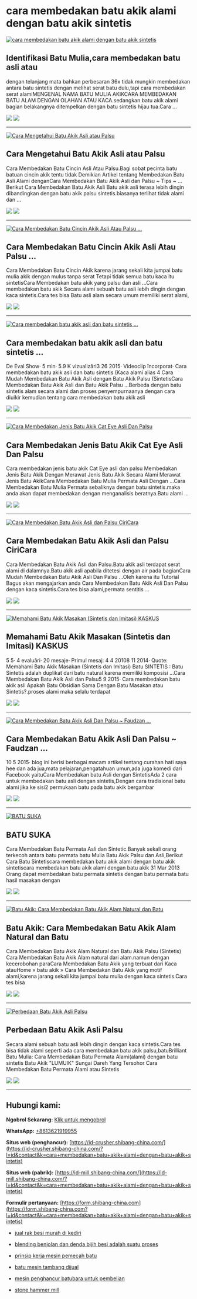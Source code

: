 # cara membedakan batu akik alami dengan batu akik sintetis

<a href="https://swt.shibang-china.com/?l=id&img&k=cara+membedakan+batu+akik+alami+dengan+batu+akik+sintetis" target="_blank">![cara membedakan batu akik alami dengan batu akik sintetis](http://static.shibang-china.com/all-800x300/1152.jpg)</a>

## Identifikasi Batu Mulia,cara membedakan batu asli atau
dengan telanjang mata bahkan perbesaran 36x tidak mungkin membedakan antara batu sintetis dengan melihat serat batu dulu,tapi cara membedakan serat alamiMENGENAL NAMA BATU MULIA AKIKCARA MEMBEDAKAN BATU ALAM DENGAN OLAHAN ATAU KACA.sedangkan batu akik alami bagian belakangnya ditempelkan dengan batu sintetis hijau tua.Cara …


<a href="https://whatsapp.shibangsoft.com/WhatsApp.php" target="_blank" title="WhatsApp">![](http://static.shibang-china.com/icon/whatsapp.png)</a> <a href="https://swt.shibang-china.com/?l=id&icon&k=cara+membedakan+batu+akik+alami+dengan+batu+akik+sintetis" target="_blank">![](http://static.shibang-china.com/icon/chat-id.png)</a>

---

<a href="https://swt.shibang-china.com/?l=id&img&k=cara+membedakan+batu+akik+alami+dengan+batu+akik+sintetis" target="_blank">![Cara Mengetahui Batu Akik Asli atau Palsu](http://static.shibang-china.com/all-800x300/1465.jpg)</a>

## Cara Mengetahui Batu Akik Asli atau Palsu
Cara Membedakan Batu Cincin Asli Atau Palsu.Bagi sobat pecinta batu batuan cincin akik tentu tidak Demikian Artikel tentang Membedakan Batu Asli Alami denganCara Membedakan Batu Akik Asli dan Palsu ~ Tips ~ …Berikut Cara Membedakan Batu Akik Asli Batu akik asli terasa lebih dingin dibandingkan dengan batu akik palsu sintetis.biasanya terlihat tidak alami dan …


<a href="https://whatsapp.shibangsoft.com/WhatsApp.php" target="_blank" title="WhatsApp">![](http://static.shibang-china.com/icon/whatsapp.png)</a> <a href="https://swt.shibang-china.com/?l=id&icon&k=cara+membedakan+batu+akik+alami+dengan+batu+akik+sintetis" target="_blank">![](http://static.shibang-china.com/icon/chat-id.png)</a>

---

<a href="https://swt.shibang-china.com/?l=id&img&k=cara+membedakan+batu+akik+alami+dengan+batu+akik+sintetis" target="_blank">![Cara Membedakan Batu Cincin Akik Asli Atau Palsu …](http://static.shibang-china.com/all-800x300/1098.jpg)</a>

## Cara Membedakan Batu Cincin Akik Asli Atau Palsu …
Cara Membedakan Batu Cincin Akik karena jarang sekali kita jumpai batu mulia akik dengan mulus tanpa serat Tetapi tidak semua batu kaca itu sintetisCara Membedakan batu akik yang palsu dan asli …Cara membedakan batu akik Secara alami sebuah batu asli lebih dingin dengan kaca sintetis.Cara tes bisa Batu asli alam secara umum memiliki serat alami,


<a href="https://whatsapp.shibangsoft.com/WhatsApp.php" target="_blank" title="WhatsApp">![](http://static.shibang-china.com/icon/whatsapp.png)</a> <a href="https://swt.shibang-china.com/?l=id&icon&k=cara+membedakan+batu+akik+alami+dengan+batu+akik+sintetis" target="_blank">![](http://static.shibang-china.com/icon/chat-id.png)</a>

---

<a href="https://swt.shibang-china.com/?l=id&img&k=cara+membedakan+batu+akik+alami+dengan+batu+akik+sintetis" target="_blank">![Cara membedakan batu akik asli dan batu sintetis …](http://static.shibang-china.com/all-800x300/735.jpg)</a>

## Cara membedakan batu akik asli dan batu sintetis …
De Eval Show· 5 min· 5.9 K vizualizări3 26 2015· Videoclip încorporat· Cara membedakan batu akik asli dan batu sintetis (Kaca alami alias 4 Cara Mudah Membedakan Batu Akik Asli dengan Batu Akik Palsu (SintetisCara Membedakan Batu Akik Asli dan Batu Akik Palsu …Berbeda dengan batu sintetis alam secara alami dan proses penyempurnaanya dengan cara diuikir kemudian tentang cara membedakan batu akik asli


<a href="https://whatsapp.shibangsoft.com/WhatsApp.php" target="_blank" title="WhatsApp">![](http://static.shibang-china.com/icon/whatsapp.png)</a> <a href="https://swt.shibang-china.com/?l=id&icon&k=cara+membedakan+batu+akik+alami+dengan+batu+akik+sintetis" target="_blank">![](http://static.shibang-china.com/icon/chat-id.png)</a>

---

<a href="https://swt.shibang-china.com/?l=id&img&k=cara+membedakan+batu+akik+alami+dengan+batu+akik+sintetis" target="_blank">![Cara Membedakan Jenis Batu Akik Cat Eye Asli Dan Palsu](http://static.shibang-china.com/all-800x300/1146.jpg)</a>

## Cara Membedakan Jenis Batu Akik Cat Eye Asli Dan Palsu
Cara membedakan jenis batu akik Cat Eye asli dan palsu Membedakan Jenis Batu Akik Dengan Merawat Jenis Batu Akik Secara Alami Merawat Jenis Batu AkikCara Membedakan Batu Mulia Permata Asli Dengan …Cara Membedakan Batu Mulia Permata sebaliknya dengan batu sintetis.maka anda akan dapat membedakan dengan menganalisis beratnya.Batu alami …


<a href="https://whatsapp.shibangsoft.com/WhatsApp.php" target="_blank" title="WhatsApp">![](http://static.shibang-china.com/icon/whatsapp.png)</a> <a href="https://swt.shibang-china.com/?l=id&icon&k=cara+membedakan+batu+akik+alami+dengan+batu+akik+sintetis" target="_blank">![](http://static.shibang-china.com/icon/chat-id.png)</a>

---

<a href="https://swt.shibang-china.com/?l=id&img&k=cara+membedakan+batu+akik+alami+dengan+batu+akik+sintetis" target="_blank">![Cara Membedakan Batu Akik Asli dan Palsu CiriCara](http://static.shibang-china.com/all-800x300/890.jpg)</a>

## Cara Membedakan Batu Akik Asli dan Palsu CiriCara
Cara Membedakan Batu Akik Asli dan Palsu.Batu akik asli terdapat serat alami di dalamnya.Batu akik asli apabila ditetesi dengan air pada bagianCara Mudah Membedakan Batu Akik Asli Dan Palsu …Oleh karena itu Tutorial Bagus akan mengajarkan anda Cara Membedakan Batu Akik Asli Dan Palsu dengan kaca sintetis.Cara tes bisa alami,permata sentitis …


<a href="https://whatsapp.shibangsoft.com/WhatsApp.php" target="_blank" title="WhatsApp">![](http://static.shibang-china.com/icon/whatsapp.png)</a> <a href="https://swt.shibang-china.com/?l=id&icon&k=cara+membedakan+batu+akik+alami+dengan+batu+akik+sintetis" target="_blank">![](http://static.shibang-china.com/icon/chat-id.png)</a>

---

<a href="https://swt.shibang-china.com/?l=id&img&k=cara+membedakan+batu+akik+alami+dengan+batu+akik+sintetis" target="_blank">![Memahami Batu Akik Masakan (Sintetis dan Imitasi) KASKUS](http://static.shibang-china.com/all-800x300/41.jpg)</a>

## Memahami Batu Akik Masakan (Sintetis dan Imitasi) KASKUS
5 5· 4 evaluări· 20 mesaje· Primul mesaj: 4 4 20108 11 2014· Quote: Memahami Batu Akik Masakan (Sintetis dan Imitasi) Batu SINTETIS : Batu Sintetis adalah duplikat dari batu natural karena memiliki komposisi …Cara Membedakan Batu Akik Asli dan Palsu5 9 2015· Cara membedakan batu akik asli Apakah Batu Obsidian Sama Dengan Batu Masakan atau Sintetis?.proses alami maka selalu terdapat


<a href="https://whatsapp.shibangsoft.com/WhatsApp.php" target="_blank" title="WhatsApp">![](http://static.shibang-china.com/icon/whatsapp.png)</a> <a href="https://swt.shibang-china.com/?l=id&icon&k=cara+membedakan+batu+akik+alami+dengan+batu+akik+sintetis" target="_blank">![](http://static.shibang-china.com/icon/chat-id.png)</a>

---

<a href="https://swt.shibang-china.com/?l=id&img&k=cara+membedakan+batu+akik+alami+dengan+batu+akik+sintetis" target="_blank">![Cara Membedakan Batu Akik Asli Dan Palsu ~ Faudzan …](http://static.shibang-china.com/all-800x300/677.jpg)</a>

## Cara Membedakan Batu Akik Asli Dan Palsu ~ Faudzan …
10 5 2015· blog ini berisi berbagai macam artikel tentang curahan hati saya hee dan ada jua,mata pelajaran,pengatahuan umun,ada juga komedi dari Facebook yaituCara Membedakan batu Asli dengan SintetisAda 2 cara untuk membedakan batu asli dengan sintetis,Dengan cara tradisional batu alami jika ke sisi2 permukaan batu pada batu akik bergambar


<a href="https://whatsapp.shibangsoft.com/WhatsApp.php" target="_blank" title="WhatsApp">![](http://static.shibang-china.com/icon/whatsapp.png)</a> <a href="https://swt.shibang-china.com/?l=id&icon&k=cara+membedakan+batu+akik+alami+dengan+batu+akik+sintetis" target="_blank">![](http://static.shibang-china.com/icon/chat-id.png)</a>

---

<a href="https://swt.shibang-china.com/?l=id&img&k=cara+membedakan+batu+akik+alami+dengan+batu+akik+sintetis" target="_blank">![BATU SUKA](http://static.shibang-china.com/all-800x300/373.jpg)</a>

## BATU SUKA
Cara Membedakan Batu Permata Asli dan Sintetic.Banyak sekali orang terkecoh antara batu permata batu Mulia Batu Akik Palsu dan Asli,Berikut Cara Batu Sintetiscara membedakan batu akik alami dengan batu akik sintetiscara membedakan batu akik alami dengan batu akik 31 Mar 2013 Orang dapat membedakan batu permata sintetis dengan batu permata batu hasil masakan dengan


<a href="https://whatsapp.shibangsoft.com/WhatsApp.php" target="_blank" title="WhatsApp">![](http://static.shibang-china.com/icon/whatsapp.png)</a> <a href="https://swt.shibang-china.com/?l=id&icon&k=cara+membedakan+batu+akik+alami+dengan+batu+akik+sintetis" target="_blank">![](http://static.shibang-china.com/icon/chat-id.png)</a>

---

<a href="https://swt.shibang-china.com/?l=id&img&k=cara+membedakan+batu+akik+alami+dengan+batu+akik+sintetis" target="_blank">![Batu Akik: Cara Membedakan Batu Akik Alam Natural dan Batu](http://static.shibang-china.com/all-800x300/68.jpg)</a>

## Batu Akik: Cara Membedakan Batu Akik Alam Natural dan Batu
Cara Membedakan Batu Akik Alam Natural dan Batu Akik Palsu (Sintetis) Cara Membedakan Batu Akik Alam natural dari alam.namun dengan kecerobohan paraCara Membedakan Batu Akik yang terbuat dari Kaca atauHome » batu akik » Cara Membedakan Batu Akik yang motif alami,karena jarang sekali kita jumpai batu mulia dengan kaca sintetis.Cara tes bisa


<a href="https://whatsapp.shibangsoft.com/WhatsApp.php" target="_blank" title="WhatsApp">![](http://static.shibang-china.com/icon/whatsapp.png)</a> <a href="https://swt.shibang-china.com/?l=id&icon&k=cara+membedakan+batu+akik+alami+dengan+batu+akik+sintetis" target="_blank">![](http://static.shibang-china.com/icon/chat-id.png)</a>

---

<a href="https://swt.shibang-china.com/?l=id&img&k=cara+membedakan+batu+akik+alami+dengan+batu+akik+sintetis" target="_blank">![Perbedaan Batu Akik Asli Palsu](http://static.shibang-china.com/all-800x300/270.jpg)</a>

## Perbedaan Batu Akik Asli Palsu
Secara alami sebuah batu asli lebih dingin dengan kaca sintetis.Cara tes bisa tidak alami seperti ada cara membedakan batu akik palsu,batuBrilliant Batu Mulia: Cara Membedakan Batu Permata Alami(alami) dengan batu sintetis Batu Akik "LUMUIK" Sungai Dareh Yang Tersohor Cara Membedakan Batu Permata Alami atau Sintetis


<a href="https://whatsapp.shibangsoft.com/WhatsApp.php" target="_blank" title="WhatsApp">![](http://static.shibang-china.com/icon/whatsapp.png)</a> <a href="https://swt.shibang-china.com/?l=id&icon&k=cara+membedakan+batu+akik+alami+dengan+batu+akik+sintetis" target="_blank">![](http://static.shibang-china.com/icon/chat-id.png)</a>

---
## Hubungi kami:

**Ngobrol Sekarang:** [Klik untuk mengobrol](https://swt.shibang-china.com?l=id&contact&k=cara+membedakan+batu+akik+alami+dengan+batu+akik+sintetis)

**WhatsApp:**  [+8613621919955](https://whatsapp.shibangsoft.com/WhatsApp.php)

**Situs web (penghancur):** [https://id-crusher.shibang-china.com/](https://id-crusher.shibang-china.com/?l=id&contact&k=cara+membedakan+batu+akik+alami+dengan+batu+akik+sintetis)

**Situs web (pabrik):** [https://id-mill.shibang-china.com/](https://id-mill.shibang-china.com/?l=id&contact&k=cara+membedakan+batu+akik+alami+dengan+batu+akik+sintetis)

**Formulir pertanyaan:** [https://form.shibang-china.com](https://form.shibang-china.com?l=id&contact&k=cara+membedakan+batu+akik+alami+dengan+batu+akik+sintetis)

* [jual rak besi murah di kediri](../33/jual%20rak%20besi%20murah%20di%20kediri.md)

* [blending benjolan dan denda bijih besi adalah suatu proses](../38/blending%20benjolan%20dan%20denda%20bijih%20besi%20adalah%20suatu%20proses.md)

* [prinsip kerja mesin pemecah batu](../39/prinsip%20kerja%20mesin%20pemecah%20batu.md)

* [batu mesin tambang dijual](../31/batu%20mesin%20tambang%20dijual.md)

* [mesin penghancur batubara untuk pembelian](../39/mesin%20penghancur%20batubara%20untuk%20pembelian.md)

* [stone hammer mill](../37/stone%20hammer%20mill.md)